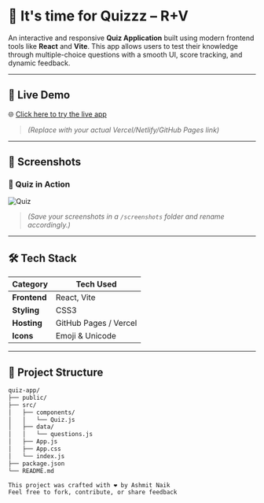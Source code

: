 # 🧠 It's time for Quizzz – R+V

An interactive and responsive **Quiz Application** built using modern frontend tools like **React** and **Vite**. This app allows users to test their knowledge through multiple-choice questions with a smooth UI, score tracking, and dynamic feedback.

---

## 🚀 Live Demo

🌐 [Click here to try the live app](https://your-live-demo-link.com)

> *(Replace with your actual Vercel/Netlify/GitHub Pages link)*

---

## 📸 Screenshots

### 📝 Quiz in Action
![Quiz](./screenshots/quiz.png)

> *(Save your screenshots in a `/screenshots` folder and rename accordingly.)*

---

## 🛠 Tech Stack

| Category     | Tech Used              |
|--------------|------------------------|
| **Frontend** | React, Vite            |
| **Styling**  | CSS3                   |
| **Hosting**  | GitHub Pages / Vercel  |
| **Icons**    | Emoji & Unicode        |

---

## 📁 Project Structure

```bash
quiz-app/
├── public/
├── src/
│   ├── components/
│   │   └── Quiz.js
│   ├── data/
│   │   └── questions.js
│   ├── App.js
│   ├── App.css
│   └── index.js
├── package.json
└── README.md

This project was crafted with ❤️ by Ashmit Naik 
Feel free to fork, contribute, or share feedback
